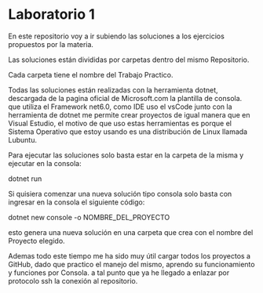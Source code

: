 # Laboratorio 1

En este repositorio voy a ir subiendo las soluciones a los ejercicios propuestos por la materia.

Las soluciones están divididas  por carpetas dentro del mismo Repositorio.

Cada carpeta tiene el nombre del Trabajo Practico.

Todas las soluciones están realizadas con la herramienta dotnet, descargada de la pagina oficial de Microsoft.com la plantilla de consola. que utiliza el    Framework net6.0, como IDE uso el vsCode  junto con la herramienta de dotnet me permite crear proyectos de igual manera que en Visual Estudio,
   el motivo de que uso estas herramientas es porque el Sistema Operativo que estoy usando es una distribución de Linux llamada 
   Lubuntu. 
  
Para ejecutar las soluciones solo basta estar en la carpeta de la misma y ejecutar en la consola:  

dotnet run

Si quisiera comenzar una nueva solución tipo consola solo basta con ingresar en la consola el siguiente código:

dotnet new console -o NOMBRE_DEL_PROYECTO

esto genera una nueva solución en una carpeta que crea con el nombre del Proyecto elegido.

Ademas todo este tiempo me ha sido muy útil cargar todos los proyectos a GitHub, dado que practico el manejo del mismo, aprendo su funcionamiento y 
  funciones por Consola. a tal punto que ya he llegado a enlazar por protocolo ssh la conexión al repositorio.


